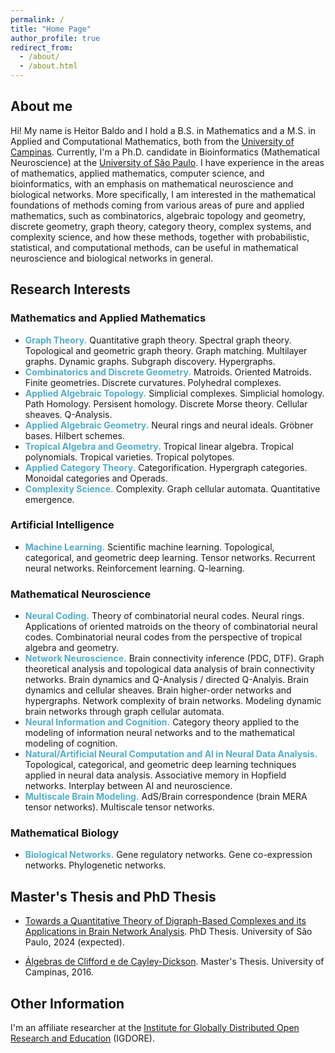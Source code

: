 ```yaml
---
permalink: /
title: "Home Page"
author_profile: true
redirect_from: 
  - /about/
  - /about.html
---
```



## About me

Hi! My name is Heitor Baldo and I hold a B.S. in Mathematics and a M.S. in Applied and Computational Mathematics, both from the [University of Campinas](https://www.unicamp.br/en). Currently, I'm a Ph.D. candidate in Bioinformatics (Mathematical Neuroscience) at the [University of São Paulo](https://www5.usp.br/). I have experience in the areas of mathematics, applied mathematics, computer science, and bioinformatics, with an emphasis on mathematical neuroscience and biological networks. More specifically, I am interested in the mathematical foundations of methods coming from various areas of pure and applied mathematics, such as combinatorics, algebraic topology and geometry, discrete geometry, graph theory, category theory, complex systems, and complexity science, and how these methods, together with probabilistic, statistical, and computational methods, can be useful in mathematical neuroscience and biological networks in general. 



<!-- <div class="notice--info"> <!-- class="notice--warning" -->
<!-- You may find a short version of my CV <a href=""><strong>here</strong></a>.-->
<!-- </div>-->

## Research Interests

### Mathematics and Applied Mathematics

<!--  <span style="color:red">Graph Theory</span>.-->

* **<span style="color:#52ADC8">Graph Theory.</span>** Quantitative graph theory. Spectral graph theory. Topological and geometric graph theory. Graph matching. Multilayer graphs. Dynamic graphs. Subgraph discovery. Hypergraphs.
* **<span style="color:#52ADC8">Combinatorics and Discrete Geometry.</span>** Matroids. Oriented Matroids. Finite geometries. Discrete curvatures. Polyhedral complexes.
* **<span style="color:#52ADC8">Applied Algebraic Topology.</span>** Simplicial complexes. Simplicial homology. Path Homology. Persisent homology. Discrete Morse theory. Cellular sheaves. Q-Analysis.
* **<span style="color:#52ADC8">Applied Algebraic Geometry.</span>** Neural rings and neural ideals. Gröbner bases. Hilbert schemes.
* **<span style="color:#52ADC8">Tropical Algebra and Geometry.</span>** Tropical linear algebra. Tropical polynomials. Tropical varieties. Tropical polytopes.
* **<span style="color:#52ADC8">Applied Category Theory.</span>** Categorification. Hypergraph categories. Monoidal categories and Operads.
* **<span style="color:#52ADC8">Complexity Science.</span>** Complexity. Graph cellular automata. Quantitative emergence.


### Artificial Intelligence


* **<span style="color:#52ADC8">Machine Learning.</span>** Scientific machine learning. Topological, categorical, and geometric deep learning. Tensor networks. Recurrent neural networks. Reinforcement learning. Q-learning.


### Mathematical Neuroscience

* **<span style="color:#52ADC8">Neural Coding.</span>** Theory of combinatorial neural codes. Neural rings. Applications of oriented matroids on the theory of combinatorial neural codes. Combinatorial neural codes from the perspective of tropical algebra and geometry.
* **<span style="color:#52ADC8">Network Neuroscience.</span>** Brain connectivity inference (PDC, DTF). Graph theoretical analysis and topological data analysis of brain connectivity networks. Brain dynamics and Q-Analysis / directed Q-Analyis. Brain dynamics and cellular sheaves. Brain higher-order networks and hypergraphs. Network complexity of brain networks. Modeling dynamic brain networks through graph cellular automata.
* **<span style="color:#52ADC8">Neural Information and Cognition.</span>** Category theory applied to the modeling of information neural networks and to the mathematical modeling of cognition.
* **<span style="color:#52ADC8">Natural/Artificial Neural Computation and AI in Neural Data Analysis.</span>** Topological, categorical, and geometric deep learning techniques applied in neural data analysis. Associative memory in Hopfield networks. Interplay between AI and neuroscience. 
* **<span style="color:#52ADC8">Multiscale Brain Modeling.</span>** AdS/Brain correspondence (brain MERA tensor networks). Multiscale tensor networks.


### Mathematical Biology

* **<span style="color:#52ADC8">Biological Networks.</span>** Gene regulatory networks. Gene co-expression networks. Phylogenetic networks.


## Master's Thesis and PhD Thesis


* [Towards a Quantitative Theory of Digraph-Based Complexes and its Applications in Brain Network Analysis](files/BaldoHeitor_PhD_Thesis.pdf). PhD Thesis. University of São Paulo, 2024 (expected).

* [Álgebras de Clifford e de Cayley-Dickson](/files/BaldoHeitor_MP.pdf). Master's Thesis. University of Campinas, 2016.




## Other Information

I'm an affiliate researcher at the [Institute for Globally Distributed Open Research and Education](https://igdore.org/) (IGDORE).
